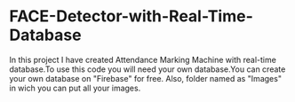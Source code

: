 # FACE-Detector-with-Real-Time-Database
In this project I have created Attendance Marking Machine with real-time database.To use this code
you will need your own database.You can create your own database on "Firebase" for free.
Also, folder named as "Images" in wich you can put all your images.
